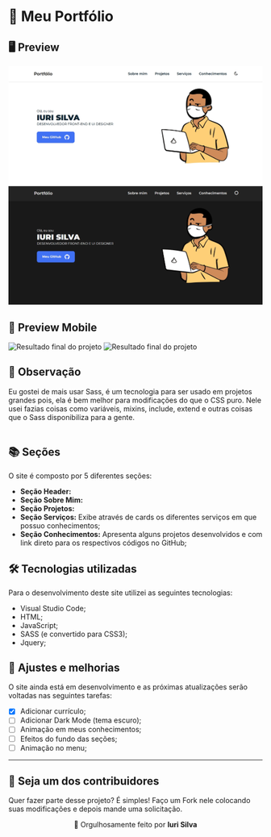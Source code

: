 # 🦩 Meu Portfólio<br>

## 🖥 Preview 
![Resultado final do projeto](image/resultado.jpg)
![Resultado final do projeto](image/resultado2.jpg)

## 📱 Preview Mobile
![Resultado final do projeto](image/resultadoMobile.jpg)
![Resultado final do projeto](image/resultadoMobile2.jpg)

## 🌳 Observação<br>
Eu gostei de mais usar Sass, é um tecnologia para ser usado em projetos grandes pois, ela é bem melhor para modificações do que o CSS puro. Nele usei fazias coisas como variáveis, mixins, include, extend e outras coisas que o Sass disponibiliza para a gente.<br><br>

## 📚 Seções
O site é composto por 5 diferentes seções:

- **Seção Header:** 
- **Seção Sobre Mim:**
- **Seção Projetos:** 
- **Seção Serviços:** Exibe através de cards os diferentes serviços em que possuo conhecimentos;
- **Seção Conhecimentos:** Apresenta alguns projetos desenvolvidos e com link direto para os respectivos códigos no GitHub;

## 🛠 Tecnologias utilizadas
Para o desenvolvimento deste site utilizei as seguintes tecnologias:
- Visual Studio Code;
- HTML;
- JavaScript;
- SASS (e convertido para CSS3);
- Jquery;

## 📌 Ajustes e melhorias
O site ainda está em desenvolvimento e as próximas atualizações serão voltadas nas seguintes tarefas:

- [x] Adicionar currículo;
- [ ] Adicionar Dark Mode (tema escuro); 
- [ ] Animação em meus conhecimentos;
- [ ] Efeitos do fundo das seções;
- [ ] Animação no menu;  
---

## 🌈 Seja um dos contribuidores<br>
Quer fazer parte desse projeto? É simples!
Faço um Fork nele colocando suas modificações e depois mande uma solicitação.

<p align= center>
🏰 Orgulhosamente feito por <strong>Iuri Silva</strong>
</p>
